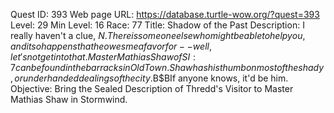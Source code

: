 Quest ID: 393
Web page URL: https://database.turtle-wow.org/?quest=393
Level: 29
Min Level: 16
Race: 77
Title: Shadow of the Past
Description: I really haven't a clue, $N. There is someone else who might be able to help you, and it so happens that he owes me a favor for--well, let's not get into that. Master Mathias Shaw of SI:7 can be found in the barracks in Old Town. Shaw has his thumb on most of the shady, or underhanded dealings of the city.$B$BIf anyone knows, it'd be him.
Objective: Bring the Sealed Description of Thredd's Visitor to Master Mathias Shaw in Stormwind.
